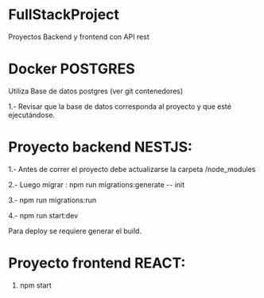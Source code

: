 # FullStackProject
Proyectos Backend  y frontend con API rest


# Docker POSTGRES
Utiliza Base de datos postgres (ver git contenedores)

1.- Revisar que la base de datos corresponda al proyecto y que esté ejecutándose. 


# Proyecto backend  NESTJS:



1.- Antes de correr el proyecto debe actualizarse la carpeta /node_modules

2.- Luego migrar : npm run migrations:generate -- init

3.- npm run migrations:run

4.- npm run start:dev

Para deploy se requiere generar el build. 

# Proyecto frontend REACT:

1. npm start


